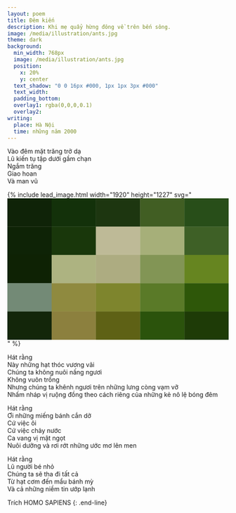 ```yaml
---
layout: poem
title: Đêm kiến
description: Khi mẹ quẩy hừng đông về trên bến sông.
image: /media/illustration/ants.jpg
theme: dark
background:
  min_width: 768px
  image: /media/illustration/ants.jpg
  position:
    x: 20%
    y: center
  text_shadow: "0 0 16px #000, 1px 1px 3px #000"
  text_width: 
  padding_bottom: 
  overlay1: rgba(0,0,0,0.1)
  overlay2: 
writing:
  place: Hà Nội
  time: những năm 2000
---
```


Vào đêm mặt trăng trở dạ  
Lũ kiến tụ tập dưới gầm chạn  
Ngắm trăng  
Giao hoan  
Và man vũ

<!--more-->

{% include lead_image.html width="1920" height="1227" svg="<svg xmlns='http://www.w3.org/2000/svg' viewBox='0 0 1920 1227'><rect x='0' y='0' width='385' height='246.4' fill='#0f2308'></rect><rect x='384' y='0' width='385' height='246.4' fill='#13310a'></rect><rect x='768' y='0' width='385' height='246.4' fill='#1d3610'></rect><rect x='1152' y='0' width='385' height='246.4' fill='#415e23'></rect><rect x='1536' y='0' width='385' height='246.4' fill='#284e19'></rect><rect x='0' y='245.4' width='385' height='246.4' fill='#0e2306'></rect><rect x='384' y='245.4' width='385' height='246.4' fill='#19370b'></rect><rect x='768' y='245.4' width='385' height='246.4' fill='#beba97'></rect><rect x='1152' y='245.4' width='385' height='246.4' fill='#a6af79'></rect><rect x='1536' y='245.4' width='385' height='246.4' fill='#3e6026'></rect><rect x='0' y='490.8' width='385' height='246.4' fill='#0e2204'></rect><rect x='384' y='490.8' width='385' height='246.4' fill='#adb381'></rect><rect x='768' y='490.8' width='385' height='246.4' fill='#adac81'></rect><rect x='1152' y='490.8' width='385' height='246.4' fill='#829555'></rect><rect x='1536' y='490.8' width='385' height='246.4' fill='#668520'></rect><rect x='0' y='736.2' width='385' height='246.4' fill='#738a76'></rect><rect x='384' y='736.2' width='385' height='246.4' fill='#8f8a3f'></rect><rect x='768' y='736.2' width='385' height='246.4' fill='#7e852d'></rect><rect x='1152' y='736.2' width='385' height='246.4' fill='#5a7a28'></rect><rect x='1536' y='736.2' width='385' height='246.4' fill='#2e5709'></rect><rect x='0' y='981.6' width='385' height='246.4' fill='#13260a'></rect><rect x='384' y='981.6' width='385' height='246.4' fill='#8c803e'></rect><rect x='768' y='981.6' width='385' height='246.4' fill='#5e6115'></rect><rect x='1152' y='981.6' width='385' height='246.4' fill='#2b530c'></rect><rect x='1536' y='981.6' width='385' height='246.4' fill='#1e3b07'></rect></svg>" %}

Hát rằng  
Này những hạt thóc vương vãi  
Chúng ta không nuôi nấng ngươi  
Không vuôn trồng  
Nhưng chúng ta khênh ngươi trên những lưng còng vạm vỡ  
Nhấm nháp vị ruộng đồng theo cách riêng của những kẻ nô lệ bóng đêm

Hát rằng  
Ơi những miếng bánh cắn dở  
Cứ việc ôi  
Cứ việc chảy nước  
Ca vang vị mật ngọt  
Nuôi dưỡng và rơi rớt những ước mơ lên men

Hát rằng  
Lũ người bé nhỏ  
Chúng ta sẽ tha đi tất cả  
Từ hạt cơm đến mẩu bánh mỳ  
Và cả những niềm tin ướp lạnh

Trích HOMO SAPIENS
{: .end-line}
